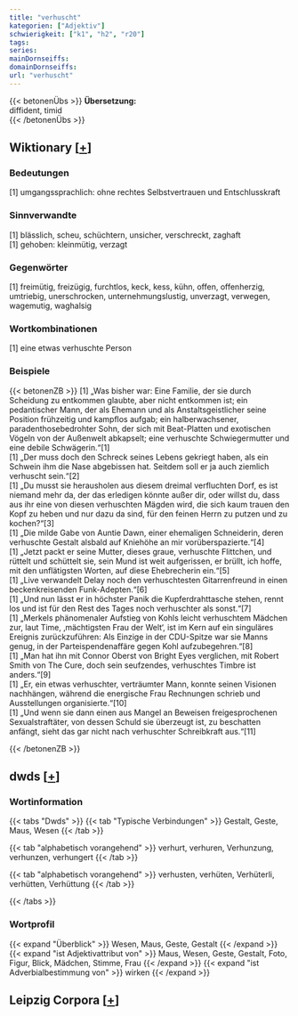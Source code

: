 ```yaml
---
title: "verhuscht"
kategorien: ["Adjektiv"]
schwierigkeit: ["k1", "h2", "r20"]
tags:
series:
mainDornseiffs:
domainDornseiffs:
url: "verhuscht"
---
```


{{< betonenÜbs >}}
**Übersetzung:**  
diffident, timid  
{{< /betonenÜbs >}}

## Wiktionary [[+](https://de.wiktionary.org/wiki/verhuscht)]

### Bedeutungen
[1] umgangssprachlich: ohne rechtes Selbstvertrauen und Entschlusskraft  

### Sinnverwandte
[1] blässlich, scheu, schüchtern, unsicher, verschreckt, zaghaft  
[1] gehoben: kleinmütig, verzagt  

### Gegenwörter
[1] freimütig, freizügig, furchtlos, keck, kess, kühn, offen, offenherzig, umtriebig, unerschrocken, unternehmungslustig, unverzagt, verwegen, wagemutig, waghalsig  

### Wortkombinationen
[1] eine etwas verhuschte Person  

### Beispiele
{{< betonenZB >}}
[1] „Was bisher war: Eine Familie, der sie durch Scheidung zu entkommen glaubte, aber nicht entkommen ist; ein pedantischer Mann, der als Ehemann und als Anstaltsgeistlicher seine Position frühzeitig und kampflos aufgab; ein halberwachsener, paradenthosebedrohter Sohn, der sich mit Beat-Platten und exotischen Vögeln von der Außenwelt abkapselt; eine verhuschte Schwiegermutter und eine debile Schwägerin.“[1]  
[1] „Der muss doch den Schreck seines Lebens gekriegt haben, als ein Schwein ihm die Nase abgebissen hat. Seitdem soll er ja auch ziemlich verhuscht sein.“[2]  
[1] „Du musst sie herausholen aus diesem dreimal verfluchten Dorf, es ist niemand mehr da, der das erledigen könnte außer dir, oder willst du, dass aus ihr eine von diesen verhuschten Mägden wird, die sich kaum trauen den Kopf zu heben und nur dazu da sind, für den feinen Herrn zu putzen und zu kochen?“[3]  
[1] „Die milde Gabe von Auntie Dawn, einer ehemaligen Schneiderin, deren verhuschte Gestalt alsbald auf Kniehöhe an mir vorüberspazierte.“[4]  
[1] „Jetzt packt er seine Mutter, dieses graue, verhuschte Flittchen, und rüttelt und schüttelt sie, sein Mund ist weit aufgerissen, er brüllt, ich hoffe, mit den unflätigsten Worten, auf diese Ehebrecherin ein.“[5]  
[1] „Live verwandelt Delay noch den verhuschtesten Gitarrenfreund in einen beckenkreisenden Funk-Adepten.“[6]  
[1] „Und nun lässt er in höchster Panik die Kupferdrahttasche stehen, rennt los und ist für den Rest des Tages noch verhuschter als sonst.“[7]  
[1] „Merkels phänomenaler Aufstieg von Kohls leicht verhuschtem Mädchen zur, laut Time, ‚mächtigsten Frau der Welt‘, ist im Kern auf ein singuläres Ereignis zurückzuführen: Als Einzige in der CDU-Spitze war sie Manns genug, in der Parteispendenaffäre gegen Kohl aufzubegehren.“[8]  
[1] „Man hat ihn mit Connor Oberst von Bright Eyes verglichen, mit Robert Smith von The Cure, doch sein seufzendes, verhuschtes Timbre ist anders.“[9]  
[1] „Er, ein etwas verhuschter, verträumter Mann, konnte seinen Visionen nachhängen, während die energische Frau Rechnungen schrieb und Ausstellungen organisierte.“[10]  
[1] „Und wenn sie dann einen aus Mangel an Beweisen freigesprochenen Sexualstraftäter, von dessen Schuld sie überzeugt ist, zu beschatten anfängt, sieht das gar nicht nach verhuschter Schreibkraft aus.“[11]  

{{< /betonenZB >}}


## dwds [[+](https://www.dwds.de/wb/verhuscht)]

### Wortinformation
{{< tabs "Dwds" >}}
{{< tab "Typische Verbindungen" >}}
Gestalt, Geste, Maus, Wesen
{{< /tab >}}

{{< tab "alphabetisch vorangehend" >}}
verhurt, verhuren, Verhunzung, verhunzen, verhungert
{{< /tab >}}

{{< tab "alphabetisch vorangehend" >}}
verhusten, verhüten, Verhüterli, verhütten, Verhüttung
{{< /tab >}}

{{< /tabs >}}

### Wortprofil
{{< expand "Überblick" >}} Wesen, Maus, Geste, Gestalt {{< /expand >}}
{{< expand "ist Adjektivattribut von" >}} Maus, Wesen, Geste, Gestalt, Foto, Figur, Blick, Mädchen, Stimme, Frau {{< /expand >}}
{{< expand "ist Adverbialbestimmung von" >}} wirken {{< /expand >}}

## Leipzig Corpora [[+](https://corpora.uni-leipzig.de/en/res?word=verhuscht&corpusId=deu_newscrawl-public_2018)]

